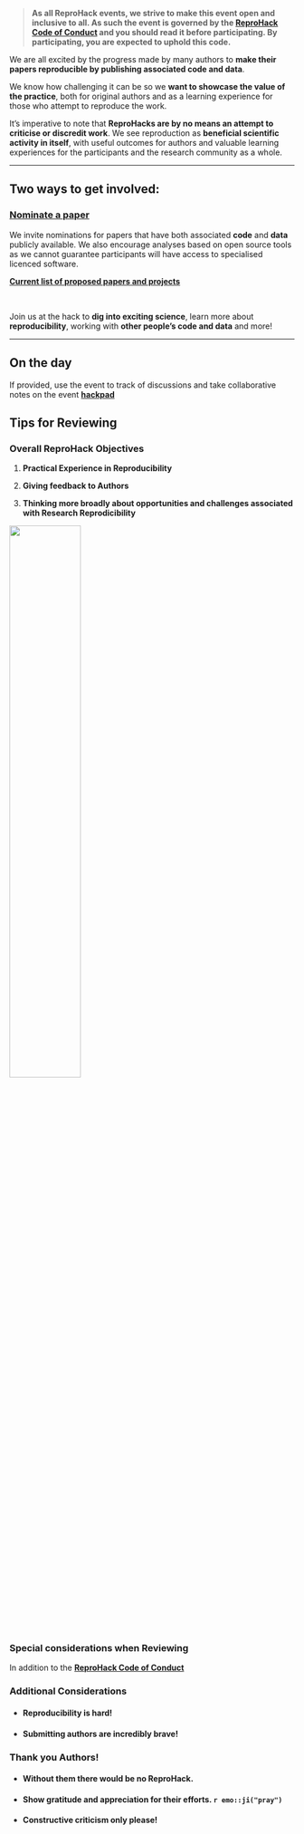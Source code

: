 
> **As all ReproHack events, we strive to make this event open and inclusive
to all. As such the event is governed by the [ReproHack Code of
Conduct](code-of-conduct.html)
and you should read it before participating. By participating, you are
expected to uphold this code.**


We are all excited by the progress made by many authors to **make their
papers reproducible by publishing associated code and data**.

We know how challenging it can be so we **want to showcase the value of
the practice**, both for original authors and as a learning experience
for those who attempt to reproduce the work.

It’s imperative to note that **ReproHacks are by no means an attempt to
criticise or discredit work**. We see reproduction as **beneficial
scientific activity in itself**, with useful outcomes for authors and
valuable learning experiences for the participants and the research
community as a whole.

-----

## **Two ways to get involved:**

### **[Nominate a paper](https://link-to-submissionform)**

We invite nominations for papers that have both associated **code** and
**data** publicly available. We also encourage analyses based on open
source tools as we cannot guarantee participants will have access to
specialised licenced software.

[**Current list of proposed papers and
projects**](https://youraccount.shinyapps.io/reprohack-awesome-conf)

<br>

Join us at the hack to **dig into exciting science**, learn more about
**reproducibility**, working with **other people’s code and data** and
more\!

-----

## **On the day**

If provided, use the event to track of discussions and take collaborative notes on the
event [**hackpad**](https://hackmd.io/link-to-copy-of-hackpad/edit)


## Tips for Reviewing


### Overall ReproHack Objectives

1. **Practical Experience in Reproducibility**

3. **Giving feedback to Authors**

5. **Thinking more broadly about opportunities and challenges associated with Research Reprodicibility**

<img src="/static/images/1728_TURI_Book sprint_7 community_040619.jpg" width=50%>


### Special considerations when Reviewing

In addition to the **[ReproHack Code of Conduct](code-of-conduct.html)** 



### Additional Considerations

- #### Reproducibility is hard!
- #### Submitting authors are incredibly brave!

### Thank you Authors!

- #### Without them there would be no ReproHack.
- #### Show gratitude and appreciation for their efforts. `r emo::ji("pray")` 
- #### Constructive criticism only please!

